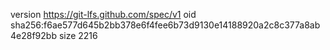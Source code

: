 version https://git-lfs.github.com/spec/v1
oid sha256:f6ae577d645b2bb378e6f4fee6b73d9130e14188920a2c8c377a8ab4e28f92bb
size 2216
